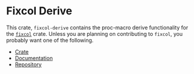# Fixcol Derive

This crate, `fixcol-derive` contains the proc-macro derive functionality for
the [`fixcol`](https://crates.io/crates/fixcol) crate. Unless you are planning on contributing to 
`fixcol`, you probably want one of the following.

 - [Crate](https://crates.io/crates/fixcol)
 - [Documentation](https://docs.rs/fixcol/latest/fixcol)
 - [Repository](https://github.com/BrianLondon/fixcol)
